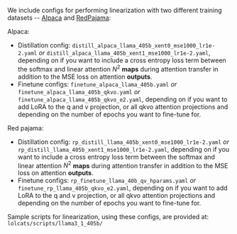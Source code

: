 
We include configs for performing linearization with two different training datasets -- [Alpaca](https://huggingface.co/datasets/yahma/alpaca-cleaned) and [RedPajama](https://github.com/FlagOpen/FlagEmbedding/tree/master/Long_LLM/longllm_qlora#data):


Alpaca:
- Distillation config: `distill_alpaca_llama_405b_xent0_mse1000_lr1e-2.yaml` *or* `distill_alpaca_llama_405b_xent1_mse1000_lr1e-2.yaml`, depending on if you want to include a cross entropy loss term between the softmax and linear attention $N^2$ **maps** during attention transfer in addition to the MSE loss on attention **outputs**.
- Finetune configs: `finetune_alpaca_llama_405b.yaml` *or* `finetune_alpaca_llama_405b_qkvo.yaml` *or* `finetune_alpaca_llama_405b_qkvo_e2.yaml`, depending on if you want to add LoRA to the q and v projection, or all qkvo attention projections and depending on the number of epochs you want to fine-tune for.

Red pajama:
- Distillation config: `rp_distill_llama_405b_xent0_mse1000_lr1e-2.yaml` *or* `rp_distill_llama_405b_xent1_mse1000_lr1e-2.yaml`, depending on if you want to include a cross entropy loss term between the softmax and linear attention $N^2$ **maps** during attention transfer in addition to the MSE loss on attention **outputs**.
- Finetune configs: `rp_finetune_llama_40b_qv_hparams.yaml` *or* `finetune_rp_llama_405b_qkvo_e2.yaml`, depending on if you want to add LoRA to the q and v projection, or all qkvo attention projections and depending on the number of epochs you want to fine-tune for.

Sample scripts for linearization, using these configs, are provided at: `lolcats/scripts/llama3_1_405b/`

